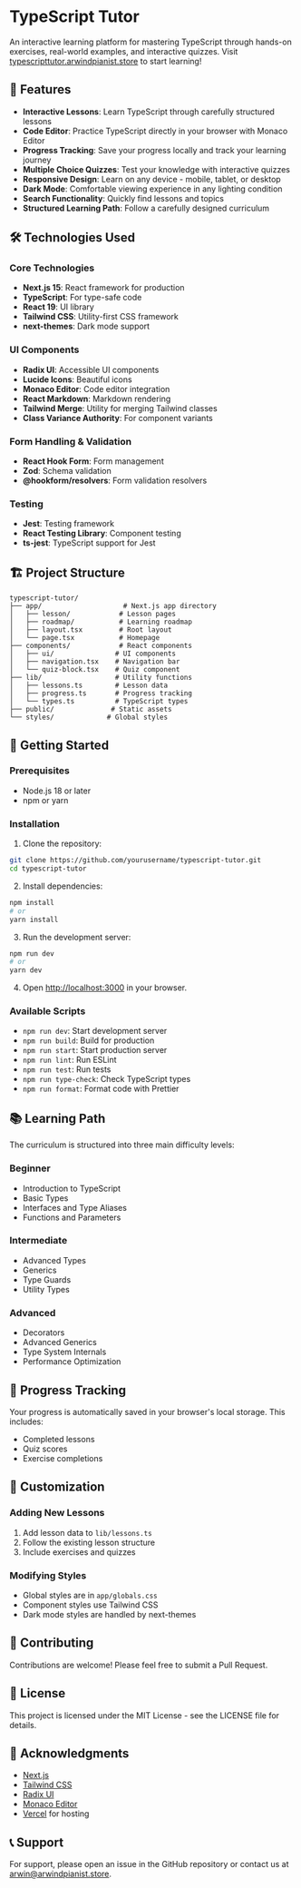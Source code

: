 # TypeScript Tutor

An interactive learning platform for mastering TypeScript through hands-on exercises, real-world examples, and interactive quizzes. Visit [typescripttutor.arwindpianist.store](https://typescripttutor.arwindpianist.store) to start learning!

## 🚀 Features

- **Interactive Lessons**: Learn TypeScript through carefully structured lessons
- **Code Editor**: Practice TypeScript directly in your browser with Monaco Editor
- **Progress Tracking**: Save your progress locally and track your learning journey
- **Multiple Choice Quizzes**: Test your knowledge with interactive quizzes
- **Responsive Design**: Learn on any device - mobile, tablet, or desktop
- **Dark Mode**: Comfortable viewing experience in any lighting condition
- **Search Functionality**: Quickly find lessons and topics
- **Structured Learning Path**: Follow a carefully designed curriculum

## 🛠️ Technologies Used

### Core Technologies
- **Next.js 15**: React framework for production
- **TypeScript**: For type-safe code
- **React 19**: UI library
- **Tailwind CSS**: Utility-first CSS framework
- **next-themes**: Dark mode support

### UI Components
- **Radix UI**: Accessible UI components
- **Lucide Icons**: Beautiful icons
- **Monaco Editor**: Code editor integration
- **React Markdown**: Markdown rendering
- **Tailwind Merge**: Utility for merging Tailwind classes
- **Class Variance Authority**: For component variants

### Form Handling & Validation
- **React Hook Form**: Form management
- **Zod**: Schema validation
- **@hookform/resolvers**: Form validation resolvers

### Testing
- **Jest**: Testing framework
- **React Testing Library**: Component testing
- **ts-jest**: TypeScript support for Jest

## 🏗️ Project Structure

```
typescript-tutor/
├── app/                    # Next.js app directory
│   ├── lesson/            # Lesson pages
│   ├── roadmap/           # Learning roadmap
│   ├── layout.tsx         # Root layout
│   └── page.tsx           # Homepage
├── components/            # React components
│   ├── ui/               # UI components
│   ├── navigation.tsx    # Navigation bar
│   └── quiz-block.tsx    # Quiz component
├── lib/                  # Utility functions
│   ├── lessons.ts        # Lesson data
│   ├── progress.ts       # Progress tracking
│   └── types.ts          # TypeScript types
├── public/              # Static assets
└── styles/             # Global styles
```

## 🚀 Getting Started

### Prerequisites
- Node.js 18 or later
- npm or yarn

### Installation

1. Clone the repository:
```bash
git clone https://github.com/yourusername/typescript-tutor.git
cd typescript-tutor
```

2. Install dependencies:
```bash
npm install
# or
yarn install
```

3. Run the development server:
```bash
npm run dev
# or
yarn dev
```

4. Open [http://localhost:3000](http://localhost:3000) in your browser.

### Available Scripts

- `npm run dev`: Start development server
- `npm run build`: Build for production
- `npm run start`: Start production server
- `npm run lint`: Run ESLint
- `npm run test`: Run tests
- `npm run type-check`: Check TypeScript types
- `npm run format`: Format code with Prettier

## 📚 Learning Path

The curriculum is structured into three main difficulty levels:

### Beginner
- Introduction to TypeScript
- Basic Types
- Interfaces and Type Aliases
- Functions and Parameters

### Intermediate
- Advanced Types
- Generics
- Type Guards
- Utility Types

### Advanced
- Decorators
- Advanced Generics
- Type System Internals
- Performance Optimization

## 💾 Progress Tracking

Your progress is automatically saved in your browser's local storage. This includes:
- Completed lessons
- Quiz scores
- Exercise completions

## 🎨 Customization

### Adding New Lessons
1. Add lesson data to `lib/lessons.ts`
2. Follow the existing lesson structure
3. Include exercises and quizzes

### Modifying Styles
- Global styles are in `app/globals.css`
- Component styles use Tailwind CSS
- Dark mode styles are handled by next-themes

## 🤝 Contributing

Contributions are welcome! Please feel free to submit a Pull Request.

## 📝 License

This project is licensed under the MIT License - see the LICENSE file for details.

## 🙏 Acknowledgments

- [Next.js](https://nextjs.org/)
- [Tailwind CSS](https://tailwindcss.com/)
- [Radix UI](https://www.radix-ui.com/)
- [Monaco Editor](https://microsoft.github.io/monaco-editor/)
- [Vercel](https://vercel.com) for hosting

## 📞 Support

For support, please open an issue in the GitHub repository or contact us at [arwin@arwindpianist.store](mailto:arwin@arwindpianist.store).
